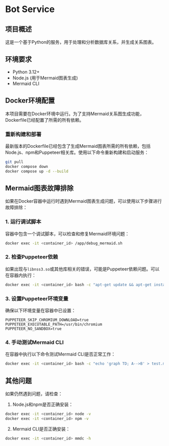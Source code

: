 # Bot Service

## 项目概述
这是一个基于Python的服务，用于处理和分析数据库关系，并生成关系图表。

## 环境要求
- Python 3.12+
- Node.js (用于Mermaid图表生成)
- Mermaid CLI

## Docker环境配置

本项目需要在Docker环境中运行。为了支持Mermaid关系图生成功能，Dockerfile已经配置了所需的所有依赖。

### 重新构建和部署

最新版本的Dockerfile已经包含了生成Mermaid图表所需的所有依赖，包括Node.js、npm和Puppeteer相关库。使用以下命令重新构建和启动服务：

```bash
git pull
docker compose down
docker compose up -d --build
```

## Mermaid图表故障排除

如果在Docker容器中运行时遇到Mermaid图表生成问题，可以使用以下步骤进行故障排除：

### 1. 运行调试脚本

容器中包含一个调试脚本，可以检查和修复Mermaid环境问题：

```bash
docker exec -it <container_id> /app/debug_mermaid.sh
```

### 2. 检查Puppeteer依赖

如果出现与`libnss3.so`或其他库相关的错误，可能是Puppeteer依赖问题。可以在容器内执行：

```bash
docker exec -it <container_id> bash -c "apt-get update && apt-get install -y libnss3 libatk1.0-0 libatk-bridge2.0-0 libcups2 libdrm2 libxkbcommon0 libxcomposite1 libxdamage1 libxfixes3 libxrandr2 libgbm1 libpango-1.0-0 libcairo2 libasound2"
```

### 3. 设置Puppeteer环境变量

确保以下环境变量在容器中已设置：

```
PUPPETEER_SKIP_CHROMIUM_DOWNLOAD=true
PUPPETEER_EXECUTABLE_PATH=/usr/bin/chromium
PUPPETEER_NO_SANDBOX=true
```

### 4. 手动测试Mermaid CLI

在容器中执行以下命令测试Mermaid CLI是否正常工作：

```bash
docker exec -it <container_id> bash -c "echo 'graph TD; A-->B' > test.mmd && mmdc -i test.mmd -o test.png -b transparent"
```

## 其他问题

如果仍然遇到问题，请检查：

1. Node.js和npm是否正确安装：
```bash
docker exec -it <container_id> node -v
docker exec -it <container_id> npm -v
```

2. Mermaid CLI是否正确安装：
```bash
docker exec -it <container_id> mmdc -h
```